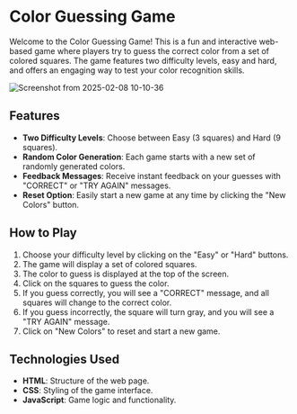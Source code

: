 # Color Guessing Game

Welcome to the Color Guessing Game! This is a fun and interactive web-based game where players try to guess the correct color from a set of colored squares. The game features two difficulty levels, easy and hard, and offers an engaging way to test your color recognition skills.

![Screenshot from 2025-02-08 10-10-36](https://github.com/user-attachments/assets/ab4bef19-69e8-4d96-93c4-5a23777be82e)


## Features

- **Two Difficulty Levels**: Choose between Easy (3 squares) and Hard (9 squares).
- **Random Color Generation**: Each game starts with a new set of randomly generated colors.
- **Feedback Messages**: Receive instant feedback on your guesses with "CORRECT" or "TRY AGAIN" messages.
- **Reset Option**: Easily start a new game at any time by clicking the "New Colors" button.

## How to Play

1. Choose your difficulty level by clicking on the "Easy" or "Hard" buttons.
2. The game will display a set of colored squares.
3. The color to guess is displayed at the top of the screen.
4. Click on the squares to guess the color.
5. If you guess correctly, you will see a "CORRECT" message, and all squares will change to the correct color.
6. If you guess incorrectly, the square will turn gray, and you will see a "TRY AGAIN" message.
7. Click on "New Colors" to reset and start a new game.

## Technologies Used

- **HTML**: Structure of the web page.
- **CSS**: Styling of the game interface.
- **JavaScript**: Game logic and functionality.
